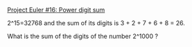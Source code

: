[Project Euler #16: Power digit sum](https://www.hackerrank.com/contests/projecteuler/challenges/euler016/problem)

2^15=32768 and the sum of its digits is 3 + 2 + 7 + 6 + 8 = 26.

What is the sum of the digits of the number 2^1000 ?